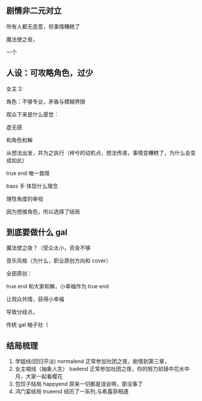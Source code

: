 ## 剧情非二元对立

所有人都无恶意，但事情糟糕了

魔法使之夜，

一个

## 人设：可攻略角色，过少

女主 2:

角色：不够专业，矛盾与模糊界限

观众下来是什么感觉：

虚无感

和角色和解

从想法出发，并为之执行（梓兮的动机点，想法传递，事情变糟糕了，为什么会变成如此）

true end
唯一救赎

bass 手 体现什么理念

理性角度的审视

因为想推角色，所以选择了结局

## 到底要做什么 gal

魔法使之夜？（受众太小，资金不够

音乐风格（为什么，职业原创方向和 cover）

全部原创：

true end 和大家和解，小幸福作为 true end

让观众共情，获得小幸福

导致分歧点，

传统 gal 柚子社（

## 结局梳理

1. 学姐线(回归平淡) normalend 正常参加社团之夜，剧情到第三章，
2. 女主唱线（抽象人生） badend 正常参加社团之夜，你的努力如镜中花水中月，大家一起看樱花
3. 包饺子结局 happyend 原来一切都是误会啊，那没事了
4. 鸿门宴结局 trueend 经历了一系列,与希露菲相遇
